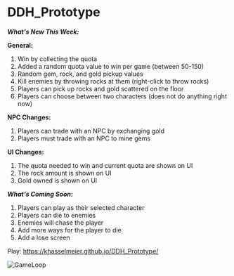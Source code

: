 # DDH_Prototype

***What's New This Week:***

**General:**
1. Win by collecting the quota
2. Added a random quota value to win per game (between 50-150)
3. Random gem, rock, and gold pickup values
4. Kill enemies by throwing rocks at them (right-click to throw rocks)
5. Players can pick up rocks and gold scattered on the floor
6. Players can choose between two characters (does not do anything right now)

**NPC Changes:**
1. Players can trade with an NPC by exchanging gold
2. Players must trade with an NPC to mine gems

**UI Changes:**
1. The quota needed to win and current quota are shown on UI
2. The rock amount is shown on UI
3. Gold owned is shown on UI


***What's Coming Soon:***
1. Players can play as their selected character
2. Players can die to enemies
3. Enemies will chase the player
4. Add more ways for the player to die
5. Add a lose screen


Play: https://khasselmeier.github.io/DDH_Prototype/

![GameLoop](https://github.com/user-attachments/assets/b5c4edc8-9c54-4eef-aead-3ee9453e8f82)
